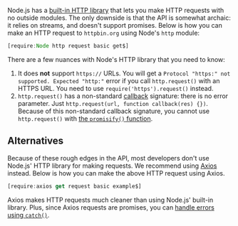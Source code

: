 Node.js has a [built-in HTTP library](https://nodejs.org/api/http.html) that lets
you make HTTP requests with no outside modules. The only downside is that the API
is somewhat archaic: it relies on streams, and doesn't support promises. Below
is how you can make an HTTP request to `httpbin.org` using Node's `http` module:

```javascript
[require:Node http request basic get$]
```

There are a few nuances with Node's HTTP library that you need to know:

1. It does **not** support `https://` URLs. You will get a `Protocol "https:" not supported. Expected "http:"` error if you call `http.request()` with an HTTPS URL. You need to use `require('https').request()` instead.
2. `http.request()` has a non-standard [callback](/tutorials/fundamentals/callbacks) signature: there is no error parameter. Just `http.request(url, function callback(res) {})`. Because of this non-standard callback signature, you cannot use `http.request()` with [the `promisify()` function](/tutorials/node/promisify).

Alternatives
------------

Because of these rough edges in the API, most developers don't use Node.js' HTTP library for
making requests. We recommend using [Axios](/axios) instead. Below is how you can make
the above HTTP request using Axios.

```javascript
[require:axios get request basic example$]
```

Axios makes HTTP requests much cleaner than using Node.js' built-in library. Plus,
since Axios requests are promises, you can [handle errors using `catch()`](/tutorials/axios/catch).